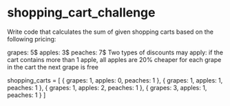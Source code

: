 # shopping_cart_challenge

Write code that calculates the sum of given shopping carts based on the following pricing:

grapes: 5$
apples: 3$
peaches: 7$
Two types of discounts may apply:
if the cart contains more than 1 apple, all apples are 20% cheaper
for each grape in the cart the next grape is free

shopping_carts = [
  {
    grapes: 1,
    apples: 0,
    peaches: 1
  },
  {
    grapes: 1,
    apples: 1,
    peaches: 1
  },
  {
    grapes: 1,
    apples: 2,
    peaches: 1
  },
  {
    grapes: 3,
    apples: 1,
    peaches: 1
  }
]
